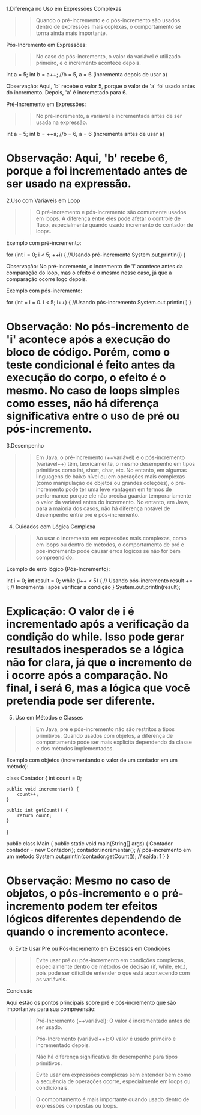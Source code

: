 1.Diferença no Uso em Expressões Complexas

>> Quando o pré-incremento e o pós-incremento são usados dentro de expressões mais coplexas, o comportamento se torna ainda mais importante.

Pós-Incremento em Expressões:

>> No caso do pós-incremento, o valor da variável é utilizado primeiro, e o incremento acontece depois.

int a = 5;
int b = a++; //b = 5, a = 6 (incrementa depois de usar a)

Observação: Aqui, 'b' recebe o valor 5, porque o valor de 'a' foi usado antes do incremento. Depois, 'a' é incremetado para 6.

Pré-Incremento em Expressões:

>> No pré-incremento,  a variável é incrementada antes de ser usada na expressão.

int a = 5;
int b = ++a; //b = 6, a = 6 (incrementa antes de usar a)

Observação: Aqui, 'b' recebe 6, porque a foi incrementado antes de ser usado na expressão.
=========================================================================================================================================================================

2.Uso com Variáveis em Loop

>> O pré-incremento e pós-incremento são comumente usados em loops. A diferença entre eles pode afetar o controle de fluxo, especialmente quando usado incremento do contador de loops.

Exemplo com pré-incremento:

for (int i = 0; i < 5; ++i) { //Usando pré-incremento
    System.out.println(i)
}

Observação: No pré-incremento, o incremento de 'i' acontece antes da comparação do loop, mas o efeito é o mesmo nesse caso, já que a comparação ocorre logo depois.

Exemplo com pós-incremento:

for (int = i = 0. i < 5; i++) { //Usando pós-incremento
    System.out.println(i)
}

Observação: No pós-incremento de 'i' acontece após a execução do bloco de código. Porém, como o teste condicional é feito antes da execução do corpo, o efeito é o mesmo. No caso de loops simples como esses, não há diferença significativa entre o uso de pré ou pós-incremento.
=========================================================================================================================================================================

3.Desempenho

>> Em Java, o pré-incremento (++variável) e o pós-incremento (variável++) têm, teoricamente, o mesmo desempenho em tipos primitivos como int, short, char, etc. No entanto, em algumas linguagens de baixo nível ou em operações mais complexas (como manipulação de objetos ou grandes coleções), o pré-incremento pode ter uma leve vantagem em termos de performance porque ele não precisa guardar temporariamente o valor da variável antes do incremento. No entanto, em Java, para a maioria dos casos, não há diferença notável de desempenho entre pré e pós-incremento.

4. Cuidados com Lógica Complexa

>> Ao usar o incremento em expressões mais complexas, como em loops ou dentro de métodos, o comportamento de pré e pós-incremento pode causar erros lógicos se não for bem compreendido.

Exemplo de erro lógico (Pós-Incremento):

int i = 0;
int result = 0;
while (i++ < 5) { // Usando pós-incremento
    result += i; // Incrementa i após verificar a condição
}
System.out.println(result);

Explicação: O valor de i é incrementado após a verificação da condição do while. Isso pode gerar resultados inesperados se a lógica não for clara, já que o incremento de i ocorre após a comparação. No final, i será 6, mas a lógica que você pretendia pode ser diferente.
=========================================================================================================================================================================

5. Uso em Métodos e Classes

>> Em Java, pré e pós-incremento não são restritos a tipos primitivos. Quando usados com objetos, a diferença de comportamento pode ser mais explícita dependendo da classe e dos métodos implementados.

Exemplo com objetos (incrementando o valor de um contador em um método):

class Contador {
    int count = 0;

    public void incrementar() {
        count++;
    }

    public int getCount() {
        return count;
    }
}

public class Main {
    public static void main(String[] args) {
        Contador contador = new Contador();
        contador.incrementar(); // pós-incremento em um método
        System.out.println(contador.getCount()); // saída: 1
    }
}

Observação: Mesmo no caso de objetos, o pós-incremento e o pré-incremento podem ter efeitos lógicos diferentes dependendo de quando o incremento acontece.
=========================================================================================================================================================================

6. Evite Usar Pré ou Pós-Incremento em Excessos em Condições

>> Evite usar pré ou pós-incremento em condições complexas, especialmente dentro de métodos de decisão (if, while, etc.), pois pode ser difícil de entender o que está acontecendo com as variáveis.

Conclusão

Aqui estão os pontos principais sobre pré e pós-incremento que são importantes para sua compreensão:

>> Pré-Incremento (++variável): O valor é incrementado antes de ser usado.

>> Pós-Incremento (variável++): O valor é usado primeiro e incrementado depois.

>> Não há diferença significativa de desempenho para tipos primitivos.

>> Evite usar em expressões complexas sem entender bem como a sequência de operações ocorre, especialmente em loops ou condicionais.

>> O comportamento é mais importante quando usado dentro de expressões compostas ou loops.
